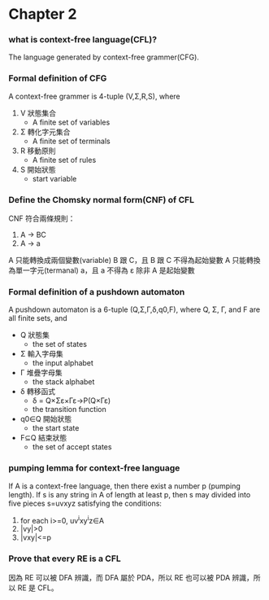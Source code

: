 Chapter 2
===
### what is context-free language(CFL)?
The language generated by context-free grammer(CFG).

### Formal definition of CFG
A context-free grammer is 4-tuple (V,Σ,R,S), where 
1. V 狀態集合
    - A finite set of variables
2. Σ 轉化字元集合
    - A finite set of terminals
3. R 移動原則
    - A finite set of rules
4. S 開始狀態
    - start variable

### Define the Chomsky normal form(CNF) of CFL
CNF 符合兩條規則：
1. A → BC
2. A → a

A 只能轉換成兩個變數(variable) B 跟 C，且 B 跟 C 不得為起始變數
A 只能轉換為單一字元(termanal) a，且 a 不得為 ε 除非 A 是起始變數

### Formal definition of a pushdown automaton
A pushdown automaton is a 6-tuple (Q,Σ,Γ,δ,q0,F), where Q, Σ, Γ, and F are all finite sets, and 
- Q 狀態集
    - the set of states
- Σ 輸入字母集
    - the input alphabet
- Γ 堆疊字母集
    - the stack alphabet
- δ 轉移函式
    - δ = Q×Σε×Γε→P(Q×Γε)
    - the transition function
- q0∈Q 開始狀態
    - the start state
- F⊆Q 結束狀態
    - the set of accept states

### pumping lemma for context-free language
If A is a context-free language, then there exist a number p (pumping length).
If s is any string in A of length at least p, then s may divided into five pieces s=uvxyz satisfying the conditions:
1. for each i>=0, uv<sup>i</sup>xy<sup>i</sup>z∈A
2. |vy|>0
3. |vxy|<=p

### Prove that every RE is a CFL
因為 RE 可以被 DFA 辨識，而 DFA 屬於 PDA，所以 RE 也可以被 PDA 辨識，所以 RE 是 CFL。
